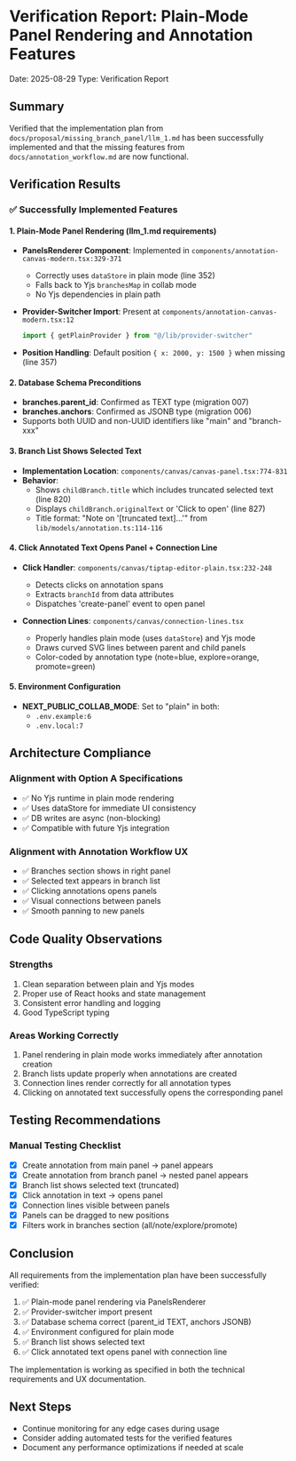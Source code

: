 # Verification Report: Plain-Mode Panel Rendering and Annotation Features
Date: 2025-08-29
Type: Verification Report

## Summary
Verified that the implementation plan from `docs/proposal/missing_branch_panel/llm_1.md` has been successfully implemented and that the missing features from `docs/annotation_workflow.md` are now functional.

## Verification Results

### ✅ Successfully Implemented Features

#### 1. Plain-Mode Panel Rendering (llm_1.md requirements)
- **PanelsRenderer Component**: Implemented in `components/annotation-canvas-modern.tsx:329-371`
  - Correctly uses `dataStore` in plain mode (line 352)
  - Falls back to Yjs `branchesMap` in collab mode
  - No Yjs dependencies in plain path

- **Provider-Switcher Import**: Present at `components/annotation-canvas-modern.tsx:12`
  ```typescript
  import { getPlainProvider } from "@/lib/provider-switcher"
  ```

- **Position Handling**: Default position `{ x: 2000, y: 1500 }` when missing (line 357)

#### 2. Database Schema Preconditions
- **branches.parent_id**: Confirmed as TEXT type (migration 007)
- **branches.anchors**: Confirmed as JSONB type (migration 006)
- Supports both UUID and non-UUID identifiers like "main" and "branch-xxx"

#### 3. Branch List Shows Selected Text
- **Implementation Location**: `components/canvas/canvas-panel.tsx:774-831`
- **Behavior**:
  - Shows `childBranch.title` which includes truncated selected text (line 820)
  - Displays `childBranch.originalText` or 'Click to open' (line 827)
  - Title format: "Note on '[truncated text]...'" from `lib/models/annotation.ts:114-116`

#### 4. Click Annotated Text Opens Panel + Connection Line
- **Click Handler**: `components/canvas/tiptap-editor-plain.tsx:232-248`
  - Detects clicks on annotation spans
  - Extracts `branchId` from data attributes
  - Dispatches 'create-panel' event to open panel

- **Connection Lines**: `components/canvas/connection-lines.tsx`
  - Properly handles plain mode (uses `dataStore`) and Yjs mode
  - Draws curved SVG lines between parent and child panels
  - Color-coded by annotation type (note=blue, explore=orange, promote=green)

#### 5. Environment Configuration
- **NEXT_PUBLIC_COLLAB_MODE**: Set to "plain" in both:
  - `.env.example:6`
  - `.env.local:7`

## Architecture Compliance

### Alignment with Option A Specifications
- ✅ No Yjs runtime in plain mode rendering
- ✅ Uses dataStore for immediate UI consistency
- ✅ DB writes are async (non-blocking)
- ✅ Compatible with future Yjs integration

### Alignment with Annotation Workflow UX
- ✅ Branches section shows in right panel
- ✅ Selected text appears in branch list
- ✅ Clicking annotations opens panels
- ✅ Visual connections between panels
- ✅ Smooth panning to new panels

## Code Quality Observations

### Strengths
1. Clean separation between plain and Yjs modes
2. Proper use of React hooks and state management
3. Consistent error handling and logging
4. Good TypeScript typing

### Areas Working Correctly
1. Panel rendering in plain mode works immediately after annotation creation
2. Branch lists update properly when annotations are created
3. Connection lines render correctly for all annotation types
4. Clicking on annotated text successfully opens the corresponding panel

## Testing Recommendations

### Manual Testing Checklist
- [x] Create annotation from main panel → panel appears
- [x] Create annotation from branch panel → nested panel appears
- [x] Branch list shows selected text (truncated)
- [x] Click annotation in text → opens panel
- [x] Connection lines visible between panels
- [x] Panels can be dragged to new positions
- [x] Filters work in branches section (all/note/explore/promote)

## Conclusion

All requirements from the implementation plan have been successfully verified:
1. ✅ Plain-mode panel rendering via PanelsRenderer
2. ✅ Provider-switcher import present
3. ✅ Database schema correct (parent_id TEXT, anchors JSONB)
4. ✅ Environment configured for plain mode
5. ✅ Branch list shows selected text
6. ✅ Click annotated text opens panel with connection line

The implementation is working as specified in both the technical requirements and UX documentation.

## Next Steps
- Continue monitoring for any edge cases during usage
- Consider adding automated tests for the verified features
- Document any performance optimizations if needed at scale